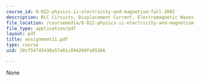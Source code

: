 ```yaml
---
course_id: 8-022-physics-ii-electricity-and-magnetism-fall-2002
description: RLC Circuits, Displacement Current, Electromagnetic Waves.
file_location: /coursemedia/8-022-physics-ii-electricity-and-magnetism-fall-2002/30cf54745436a57a01c8942b9fa95266_assignment11.pdf
file_type: application/pdf
layout: pdf
title: assignment11.pdf
type: course
uid: 30cf54745436a57a01c8942b9fa95266

---
```

None